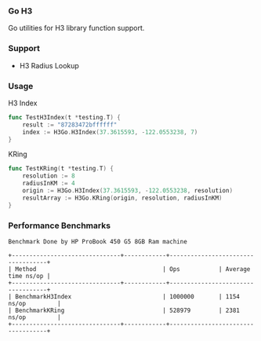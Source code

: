 ### Go H3
Go utilities for H3 library function support.

### Support
- H3 Radius Lookup

### Usage

H3 Index

```go
func TestH3Index(t *testing.T) {
	result := "87283472bffffff"
	index := H3Go.H3Index(37.3615593, -122.0553238, 7)
}
```

KRing

```go
func TestKRing(t *testing.T) {
    resolution := 8
    radiusInKM := 4
	origin := H3Go.H3Index(37.3615593, -122.0553238, resolution)
	resultArray := H3Go.KRing(origin, resolution, radiusInKM)
}
```

### Performance Benchmarks

```
Benchmark Done by HP ProBook 450 G5 8GB Ram machine

+-------------------------------+------------+-----------------------------------+
| Method                                    | Ops           | Average time ns/op |
+-------------------------------+------------+-----------------------------------+
| BenchmarkH3Index                          | 1000000       | 1154 ns/op         |
| BenchmarkKRing                            | 528979        | 2381 ns/op         |
+-------------------------------+------------+-----------------------------------+

```
